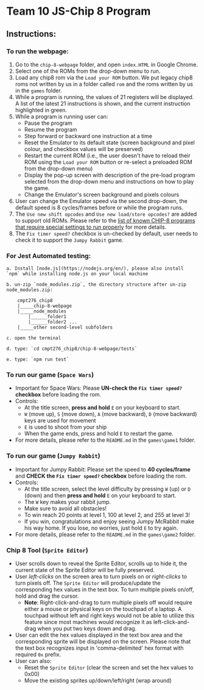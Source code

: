 # Team 10 JS-Chip 8 Program

## Instructions:

### To run the webpage: 

1. Go to the `chip-8-webpage` folder, and open `index.HTML` in Google Chrome.
2. Select one of the ROMs from the drop-down menu to run. 
3. Load any chip8 rom via the `Load your ROM` button. We put legacy chip8 roms not written by us in a folder called `rom` and the roms written by us in the `games` folder.
4. While a program is running, the values of 21  registers will be displayed. A list of the latest 21 instructions is shown, and the current instruction highlighted in green. 
5. While a program is running user can: 
    - Pause the program 
    - Resume the program 
    - Step forward or backward one instruction at a time 
    - Reset the Emulator to its default state (screen background and pixel colour, and checkbox values will be preserved)
    - Restart the current ROM (i.e., the user doesn't have to reload their ROM using the `Load your ROM` button or re-select a preloaded ROM from the drop-down menu) 
    - Display the pop-up screen with description of the pre-load program selected from the drop-down menu and instructions on how to play the game.  
    - Change the Emulator's screen background and pixels colours
6. User can change the Emulator speed via the second drop-down, the default speed is 8 cycles/frames before or while the program runs. 
7. The `Use new shift opcodes` and `Use new load/store opcodes?` are added to support old ROMs. Please refer to the [list of known CHIP-8 programs that require special settings to run properly](https://github.com/tomdaley92/Kiwi8/issues/9) for more details. 
8. The `Fix timer speed?` checkbox is un-checked by default, user needs to check it to support the `Jumpy Rabbit` game. 

### For Jest Automated testing:

    a. Install [node.js](https://nodejs.org/en/), please also install `npm` while installing node.js on your local machine 

    b. un-zip `node_modules.zip`, the directory structure after un-zip node_modules.zip:

        cmpt276_chip8 
        |_____chip-8-webpage 
        |_____node_modules 
            |______folder1 
            |______folder2 ... 
        |_____other second-level subfolders 

    c. open the terminal

    d. type: `cd cmpt276_chip8/chip-8-webpage/tests`

    e. type: `npm run test`

### To run our game (`Space Wars`)
- Important for Space Wars: Please **UN-check the `Fix timer speed?` checkbox** before loading the rom.
- Controls:
    - At the title screen, **press and hold** `E` on your keyboard to start. 
    - `W` (move up), `S` (move down), `A` (move backward), `D` (move backward) keys are used for movement
    - `E` is used to shoot from your ship
    - When the game ends, press and hold `E` to restart the game.
- For more details, please refer to the `README.md` in the `games\game1` folder.

### To run our game (`Jumpy Rabbit`)
- Important for Jumpy Rabbit: Please set the speed to **40 cycles/frame** and **CHECK the `Fix timer speed?` checkbox** before loading the rom.
- Controls:
    - At the title screen, select the level difficulty by pressing `W` (up) or `D` (down) and then **press and hold** `E` on your keyboard to start. 
    - The `W` key makes your rabbit jump.
    - Make sure to avoid all obstacles! 
    - To win reach 20 points at level 1, 100 at level 2, and 255 at level 3!
    - If you win, congratulations and enjoy seeing Jumpy McRabbit make his way home. If you lose, no worries, just hold `E` to try again.
- For more details, please refer to the `README.md` in the `games\game2` folder.

### Chip 8 Tool (`Sprite Editor`)
- User scrolls down to reveal the Sprite Editor, scrolls up to hide it, the current state of the Sprite Editor will be fully preserved.
- User *left-clicks* on the screen area to turn pixels on or *right-clicks* to turn pixels off. The `Sprite Editor` will produce/update the corresponding hex values in the text box. To turn multiple pixels on/off, hold and drag the cursor. 
    - **Note**: Right-click-and-drag to turn multiple pixels off would require either a mouse or physical keys on the touchpad of a laptop. A touchpad without left and right keys would not be able to utilize this feature since most machines would recognize it as left-click-and-drag when you put two keys down and drag.
- User can edit the hex values displayed in the text box area and the corresponding sprite will be displayed on the screen. Please note that the text box recognizes input in 'comma-delimited' hex format with required `0x` prefix.
- User can also:
    - Reset the `Sprite Editor` (clear the screen and set the hex values to 0x00)
    - Move the existing sprites up/down/left/right (wrap around)